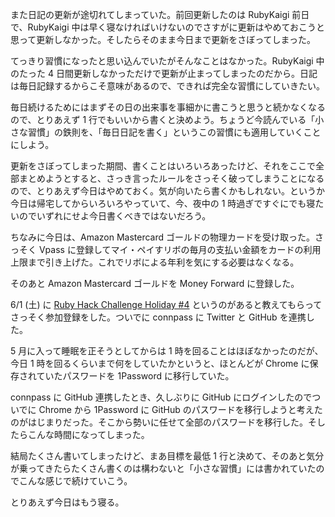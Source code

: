 また日記の更新が途切れてしまっていた。前回更新したのは RubyKaigi 前日で、RubyKaigi 中は早く寝なければいけないのでさすがに更新はやめておこうと思って更新しなかった。そしたらそのまま今日まで更新をさぼってしまった。

てっきり習慣になったと思い込んでいたがそんなことはなかった。RubyKaigi 中のたった 4 日間更新しなかっただけで更新が止まってしまったのだから。日記は毎日記録するからこそ意味があるので、できれば完全な習慣にしていきたい。

毎日続けるためにはまずその日の出来事を事細かに書こうと思うと続かなくなるので、とりあえず 1 行でもいいから書くと決めよう。ちょうど今読んでいる「小さな習慣」の鉄則を、「毎日日記を書く」というこの習慣にも適用していくことにしよう。

更新をさぼってしまった期間、書くことはいろいろあったけど、それをここで全部まとめようとすると、さっき言ったルールをさっそく破ってしまうことになるので、とりあえず今日はやめておく。気が向いたら書くかもしれない。というか今日は帰宅してからいろいろやっていて、今、夜中の 1 時過ぎですぐにでも寝たいのでいずれにせよ今日書くべきではないだろう。

ちなみに今日は、Amazon Mastercard ゴールドの物理カードを受け取った。さっそく Vpass に登録してマイ・ペイすリボの毎月の支払い金額をカードの利用上限まで引き上げた。これでリボによる年利を気にする必要はなくなる。

そのあと Amazon Mastercard ゴールドを Money Forward に登録した。

6/1 (土) に [Ruby Hack Challenge Holiday #4](https://rhc.connpass.com/event/131025/) というのがあると教えてもらってさっそく参加登録をした。ついでに connpass に Twitter と GitHub を連携した。

5 月に入って睡眠を正そうとしてからは 1 時を回ることはほぼなかったのだが、今日 1 時を回るくらいまで何をしていたかというと、ほとんどが Chrome に保存されていたパスワードを 1Password に移行していた。

connpass に GitHub 連携したとき、久しぶりに GitHub にログインしたのでついでに Chrome から 1Password に GitHub のパスワードを移行しようと考えたのがはじまりだった。そこから勢いに任せて全部のパスワードを移行した。そしたらこんな時間になってしまった。

結局たくさん書いてしまったけど、まあ目標を最低 1 行と決めて、そのあと気分が乗ってきたらたくさん書くのは構わないと「小さな習慣」には書かれていたのでこんな感じで続けていこう。

とりあえず今日はもう寝る。
